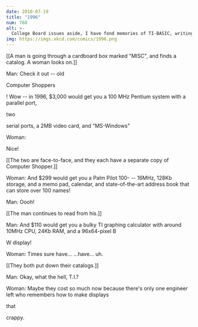 ```yaml
---
date: 2010-07-19
title: "1996"
num: 768
alt: >-
  College Board issues aside, I have fond memories of TI-BASIC, writing in it a 3D graphing engine and a stock market analyzer. With enough patience, I could make anything ... but friends. (Although with my chatterbot experiments, I certainly tried.)
img: https://imgs.xkcd.com/comics/1996.png
---
```

[[A man is going through a cardboard box marked "MISC", and finds a catalog. A woman looks on.]]

Man: Check it out -- old 

Computer Shoppers

! Wow -- in 1996, $3,000 would get you a 100 MHz Pentium system with a parallel port, 

two

 serial ports, a 2MB video card, and "MS-Windows"

Woman: 

Nice!

[[The two are face-to-face, and they each have a separate copy of Computer Shopper.]]

Woman: And $299 would get you a Palm Pilot 100- -- 16MHz, 128Kb storage, and a memo pad, calendar, and state-of-the-art address book that can store over 100 names!

Man: Oooh!

[[The man continues to read from his.]]

Man: And $110 would get you a bulky TI graphing calculator with around 10MHz CPU, 24Kb RAM, and a 96x64-pixel B

W display!

Woman: Times sure have... ...have... uh.

[[They both put down their catalogs.]]

Man: Okay, what the hell, T.I.?

Woman: Maybe they cost so much now because there's only one engineer left who remembers how to make displays 

that

 crappy.

